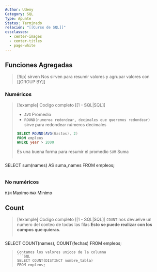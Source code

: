```yaml
---
Author: Udemy
Category: SQL
Type: Apunte
Status: Terminado
relación: "[[Curso de SQL]]"
cssclasses:
  - center-images
  - center-titles
  - page-white
---
```

## Funciones Agregadas

>[!tip] sirven
Nos sirven para resumir valores y agrupar valores con [[GROUP BY]]

### Numéricos


>[!example] Codigo completo [[1 - SQL|SQL]]
>- `AVG` Promedio
>- `ROUND(numeroa redondear, decimales que queremos redondear)` sirve para redondear números decimales
>```SQL
>SELECT ROUND(AVG(Gastos), 2)
>FROM empleos
>WHERE year > 2000
>```
>Es una buena forma para resumir el promedio
>`SUM` Suma
>```SQL
SELECT sum(names) AS suma_names
FROM empleos;
>```

### **No numéricos**

`MIN` Maximo
`MAX` Minimo
## Count

>[!example] Codigo completo [[1 - SQL|SQL]]
>`COUNT` nos devuelve un numero del conteo de todas las filas 
>**Esto se puede realizar con los campos que quieras.**
>```SQL
SELECT COUNT(names), COUNT(fechas)
FROM empleos;
>```
>Contamos los valores unicos de la columna
>```SQL
>SELECT COUNT(DISTINCT nombre_tabla)
>FROM empleos;
>```

